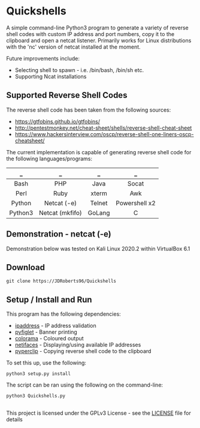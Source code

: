 # Quickshells
A simple command-line Python3 program to generate a variety of reverse shell codes with custom IP address and port numbers, copy it to the clipboard and open a netcat listener. Primarily works for Linux distributions with the 'nc' version of netcat installed at the moment.

Future improvements include:
* Selecting shell to spawn - i.e. /bin/bash, /bin/sh etc.
* Supporting Ncat installations

## Supported Reverse Shell Codes
The reverse shell code has been taken from the following sources:

* https://gtfobins.github.io/gtfobins/
* http://pentestmonkey.net/cheat-sheet/shells/reverse-shell-cheat-sheet
* https://www.hackersinterview.com/oscp/reverse-shell-one-liners-oscp-cheatsheet/

The current implementation is capable of generating reverse shell code for the following languages/programs:


| _ | _ | _ | _
| :---: | :---: | :---: | :--: | 
| Bash    | PHP             | Java | Socat
| Perl    | Ruby            | xterm | Awk
| Python  | Netcat (-e)     | Telnet | Powershell x2
| Python3 | Netcat (mkfifo) | GoLang | C

## Demonstration - netcat (-e)
Demonstration below was tested on Kali Linux 2020.2 within VirtualBox 6.1

## Download
```
git clone https://JDRoberts96/Quickshells
```

## Setup / Install and Run
This program has the following dependencies:

* [ipaddress](https://pypi.org/project/ipaddress/) - IP address validation
* [pyfiglet](https://pypi.org/project/pyfiglet/) - Banner printing
* [colorama](https://pypi.org/project/colorama/) - Coloured output
* [netifaces](https://pypi.org/project/netifaces/) - Displaying/using available IP addresses
* [pyperclip](https://pypi.org/project/pyperclip/) - Copying reverse shell code to the clipboard

To set this up, use the following:

```
python3 setup.py install
```

The script can be ran using the following on the command-line:

```
python3 Quickshells.py
```

##
This project is licensed under the GPLv3 License - see the [LICENSE](LICENSE) file for details
